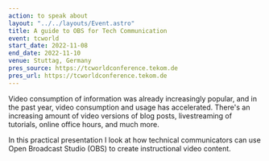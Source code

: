 ```yaml
---
action: to speak about
layout: "../../layouts/Event.astro"
title: A guide to OBS for Tech Communication
event: tcworld
start_date: 2022-11-08
end_date: 2022-11-10
venue: Stuttag, Germany
pres_source: https://tcworldconference.tekom.de
pres_url: https://tcworldconference.tekom.de
---
```


Video consumption of information was already increasingly popular, and in the past year, video consumption and usage has accelerated. There's an increasing amount of video versions of blog posts, livestreaming of tutorials, online office hours, and much more.

In this practical presentation I look at how technical communicators can use Open Broadcast Studio (OBS) to create instructional video content.
